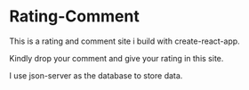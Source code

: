 # Rating-Comment

This is a rating and comment site i build with create-react-app.

Kindly drop your comment and give your rating in this site.

I use json-server as the database to store data.
